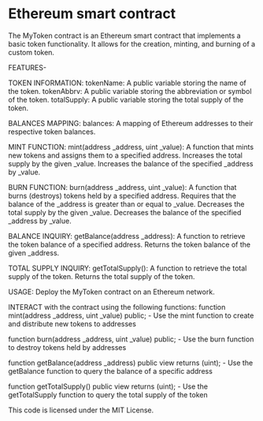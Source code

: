 # Ethereum smart contract

The MyToken contract is an Ethereum smart contract that implements a basic token functionality. It allows for the creation, minting, and burning of a custom token.

FEATURES-

TOKEN INFORMATION: tokenName: A public variable storing the name of the token. tokenAbbrv: A public variable storing the abbreviation or symbol of the token. totalSupply: A public variable storing the total supply of the token.

BALANCES MAPPING: balances: A mapping of Ethereum addresses to their respective token balances.

MINT FUNCTION: mint(address _address, uint _value): A function that mints new tokens and assigns them to a specified address. Increases the total supply by the given _value. Increases the balance of the specified _address by _value.

BURN FUNCTION: burn(address _address, uint _value): A function that burns (destroys) tokens held by a specified address. Requires that the balance of the _address is greater than or equal to _value. Decreases the total supply by the given _value. Decreases the balance of the specified _address by _value.

BALANCE INQUIRY: getBalance(address _address): A function to retrieve the token balance of a specified address. Returns the token balance of the given _address.

TOTAL SUPPLY INQUIRY: getTotalSupply(): A function to retrieve the total supply of the token. Returns the total supply of the token.

USAGE: Deploy the MyToken contract on an Ethereum network.

INTERACT with the contract using the following functions: function mint(address _address, uint _value) public; - Use the mint function to create and distribute new tokens to addresses

function burn(address _address, uint _value) public; - Use the burn function to destroy tokens held by addresses

function getBalance(address _address) public view returns (uint); - Use the getBalance function to query the balance of a specific address

function getTotalSupply() public view returns (uint); - Use the getTotalSupply function to query the total supply of the token

This code is licensed under the MIT License.
